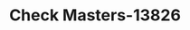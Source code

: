 ---
f_zip-code: 98004
f_state-code: WA
title: Check Masters-13826
f_phone: 425-378-3300
f_city-only: Bellevue
f_address: Crossroads Bellevue
f_location-unique-id: '13826'
slug: check-masters-13826
updated-on: '2024-05-30T13:46:58.046Z'
created-on: '2024-05-30T13:36:59.803Z'
published-on: '2024-05-30T13:54:32.469Z'
f_city-state: cms/city/bellevue-wa.md
f_company: cms/company/check-masters.md
f_state: cms/state/washington.md
layout: '[payday-loan].html'
tags: payday-loan
---